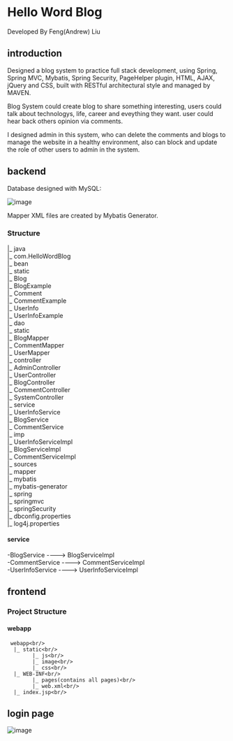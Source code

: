 # Hello Word Blog
Developed By Feng(Andrew) Liu
## introduction 
Designed a blog system to practice full stack development, using Spring, Spring MVC, Mybatis, Spring Security, PageHelper plugin, HTML, AJAX, jQuery and CSS, built with RESTful architectural style and managed by MAVEN.

Blog System could create blog to share something interesting, users could talk about technologys, life, career and eveything they want. user could hear back others opinion via comments.

I designed admin in this system, who can delete the comments and blogs to manage the website in a healthy environment, also can block and update the role of other users to admin in the system.


## backend
Database designed with MySQL:

![image](https://github.com/fengliu1227/HelloWorldBlog/blob/master/eer.jpg)

Mapper XML files are created by Mybatis Generator.
### Structure
|_ java<br/>
    |_ com.HelloWordBlog<br/>
                  |_ bean<br/>
                        |_ static<br/>
                        |_ Blog<br/>
                        |_ BlogExample<br/>
                        |_ Comment<br/>
                        |_ CommentExample<br/>
                        |_ UserInfo<br/>
                        |_ UserInfoExample<br/>
                   |_ dao<br/>
                        |_ static<br/>
                        |_ BlogMapper<br/>
                        |_ CommentMapper<br/>
                        |_ UserMapper<br/>
                   |_ controller<br/>
                        |_ AdminController<br/>
                        |_ UserController<br/>
                        |_ BlogController<br/>
                        |_ CommentController<br/>
                        |_ SystemController<br/>
                   |_ service<br/>
                        |_ UserInfoService<br/>
                        |_ BlogService<br/>
                        |_ CommentService<br/>
                        |_ imp<br/>
                              |_ UserInfoServiceImpl<br/>
                              |_ BlogServiceImpl<br/>
                              |_ CommentServiceImpl<br/>
|_ sources<br/>
    |_ mapper<br/>
    |_ mybatis<br/>
    |_ mybatis-generator<br/>
    |_ spring<br/>
    |_ springmvc<br/>
    |_ springSecurity<br/>
    |_ dbconfig.properties<br/>
    |_ log4j.properties<br/>

#### service
-BlogService ----> BlogServiceImpl<br/>
-CommentService ----> CommentServiceImpl<br/>
-UserInfoService ----> UserInfoServiceImpl<br/>
## frontend
### Project Structure

#### webapp
     webapp<br/>
      |_ static<br/>
            |_ js<br/>
            |_ image<br/>
            |_ css<br/>
      |_ WEB-INF<br/>
            |_ pages(contains all pages)<br/>
            |_ web.xml<br/>
      |_ index.jsp<br/>
## login page
![image](https://github.com/fengliu1227/HelloWorldBlog/blob/master/login.jpg)

